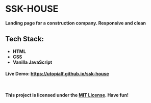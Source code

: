 # SSK-HOUSE

**Landing page for a construction company. Responsive and clean**

## Tech Stack:
 - **HTML**
 - **CSS**
 - **Vanilla JavaScript**

#### **Live Demo: https://utopialf.github.io/ssk-house**
<br>

**This project is licensed under the [MIT License](./LICENSE). Have fun!**

